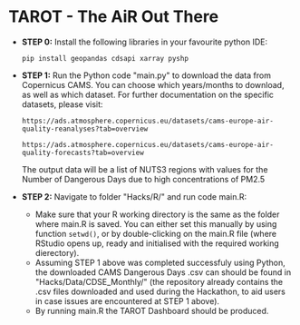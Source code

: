 
# TAROT - The AiR Out There

* **STEP 0:** Install the following libraries in your favourite python IDE:
  ```
  pip install geopandas cdsapi xarray pyshp
  ```

* **STEP 1:** Run the Python code "main.py" to download the data from Copernicus CAMS. You can choose which years/months to download, as well as which dataset. For further documentation on the specific datasets, please visit:
  ```
  https://ads.atmosphere.copernicus.eu/datasets/cams-europe-air-quality-reanalyses?tab=overview
  ```
  ```
  https://ads.atmosphere.copernicus.eu/datasets/cams-europe-air-quality-forecasts?tab=overview
  ```

  The output data will be a list of NUTS3 regions with values for the Number of Dangerous Days due to high concentrations of PM2.5
  
* **STEP 2:** Navigate to folder "Hacks/R/" and run code main.R:
  * Make sure that your R working directory is the same as the folder where main.R is saved. You can either set this manually by using function `setwd()`, or by double-clicking on the main.R file (where RStudio opens up, ready and initialised with the required working dierectory). 
  * Assuming STEP 1 above was completed successfuly using Python, the downloaded CAMS Dangerous Days .csv can should be found in "Hacks/Data/CDSE_Monthly/" (the repository already contains the .csv files downloaded and used during the Hackathon, to aid users in case issues are encountered at STEP 1 above). 
  * By running main.R the TAROT Dashboard should be produced.


